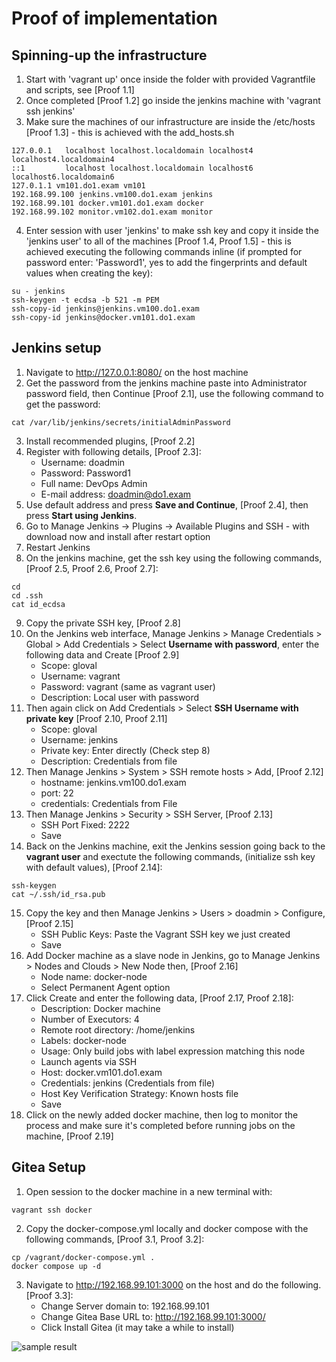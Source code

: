 # Proof of implementation

## Spinning-up the infrastructure
1. Start with 'vagrant up' once inside the folder with provided Vagrantfile and scripts, see [Proof 1.1]
2. Once completed [Proof 1.2] go inside the jenkins machine with 'vagrant ssh jenkins'
3. Make sure the machines of our infrastructure are inside the /etc/hosts [Proof 1.3] - this is achieved with the add_hosts.sh
``` shell
127.0.0.1   localhost localhost.localdomain localhost4 localhost4.localdomain4
::1         localhost localhost.localdomain localhost6 localhost6.localdomain6
127.0.1.1 vm101.do1.exam vm101
192.168.99.100 jenkins.vm100.do1.exam jenkins
192.168.99.101 docker.vm101.do1.exam docker
192.168.99.102 monitor.vm102.do1.exam monitor
```
4. Enter session with user 'jenkins' to make ssh key and copy it inside the 'jenkins user' to all of the machines [Proof 1.4, Proof 1.5] - this is achieved executing the following commands inline (if prompted for password enter: 'Password1', yes to add the fingerprints and default values when creating the key):
``` shell
su - jenkins
ssh-keygen -t ecdsa -b 521 -m PEM
ssh-copy-id jenkins@jenkins.vm100.do1.exam
ssh-copy-id jenkins@docker.vm101.do1.exam
```

## Jenkins setup
1. Navigate to http://127.0.0.1:8080/ on the host machine
2. Get the password from the jenkins machine paste into Administrator password field, then Continue [Proof 2.1], use the following command to get the password:
``` shell
cat /var/lib/jenkins/secrets/initialAdminPassword
```
3. Install recommended plugins, [Proof 2.2]
4. Register with following details, [Proof 2.3]:
    * Username: doadmin
    * Password: Password1
    * Full name: DevOps Admin
    * E-mail address: doadmin@do1.exam
5. Use default address and press **Save and Continue**, [Proof 2.4], then press **Start using Jenkins**.
6. Go to Manage Jenkins -> Plugins -> Available Plugins and SSH - with download now and install after restart option
7. Restart Jenkins
8. On the jenkins machine, get the ssh key using the following commands, [Proof 2.5, Proof 2.6, Proof 2.7]:
``` shell
cd
cd .ssh
cat id_ecdsa
```
9. Copy the private SSH key, [Proof 2.8]
10. On the Jenkins web interface, Manage Jenkins > Manage Credentials > Global > Add Credentials > Select **Username with password**, enter the following data and Create [Proof 2.9]
    * Scope: gloval
    * Username: vagrant
    * Password: vagrant (same as vagrant user)
    * Description: Local user with password
11. Then again click on Add Credentials > Select **SSH Username with private key** [Proof 2.10, Proof 2.11]
    * Scope: gloval
    * Username: jenkins
    * Private key: Enter directly (Check step 8)
    * Description: Credentials from file
12. Then Manage Jenkins > System > SSH remote hosts > Add, [Proof 2.12]
    * hostname: jenkins.vm100.do1.exam
    * port: 22
    * credentials: Credentials from File
13. Then Manage Jenkins > Security > SSH Server, [Proof 2.13]
    * SSH Port Fixed: 2222
    * Save
14. Back on the Jenkins machine, exit the Jenkins session going back to the **vagrant user** and exectute the following commands, (initialize ssh key with default values), [Proof 2.14]:
``` shell
ssh-keygen
cat ~/.ssh/id_rsa.pub
```
15. Copy the key and then Manage Jenkins > Users > doadmin > Configure, [Proof 2.15]
    * SSH Public Keys: Paste the Vagrant SSH key we just created
    * Save
16. Add Docker machine as a slave node in Jenkins, go to Manage Jenkins > Nodes and Clouds > New Node then, [Proof 2.16]
    * Node name: docker-node
    * Select Permanent Agent option
17. Click Create and enter the following data, [Proof 2.17, Proof 2.18]:
    * Description: Docker machine
    * Number of Executors: 4
    * Remote root directory: /home/jenkins
    * Labels: docker-node
    * Usage: Only build jobs with label expression matching this node
    * Launch agents via SSH
    * Host: docker.vm101.do1.exam
    * Credentials: jenkins (Credentials from file)
    * Host Key Verification Strategy: Known hosts file
    * Save
18. Click on the newly added docker machine, then log to monitor the process and make sure it's completed before running jobs on the machine, [Proof 2.19]

## Gitea Setup
1. Open session to the docker machine in a new terminal with:
``` shell
vagrant ssh docker
```
2. Copy the docker-compose.yml locally and docker compose with the following commands, [Proof 3.1, Proof 3.2]:
``` shell
cp /vagrant/docker-compose.yml .
docker compose up -d
```
3. Navigate to http://192.168.99.101:3000 on the host and do the following. [Proof 3.3]:
    * Change Server domain to: 192.168.99.101
    * Change Gitea Base URL to: http://192.168.99.101:3000/
    * Click Install Gitea (it may take a while to install)




![sample result](https://github.com/shekeriev/dob-2021-04-exam-re/blob/main/result.png?raw=true)